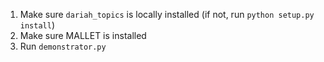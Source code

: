1. Make sure `dariah_topics` is locally installed (if not, run `python setup.py install`)
2. Make sure MALLET is installed
3. Run `demonstrator.py`
